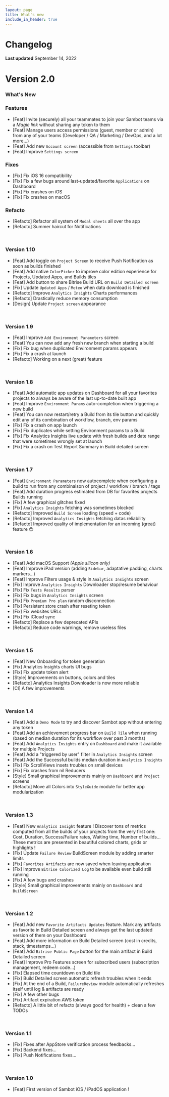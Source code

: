```yaml
---
layout: page
title: What's new
include_in_header: true
---
```


# Changelog
**Last updated** September 14, 2022

# **Version 2.0**

### What's New

### Features
- [Feat] Invite (securely) all your teammates to join your Sambot teams via a _Magic link_ without sharing any token to them
- [Feat] Manage users access permissions (guest, member or admin) from any of your teams (Developer / QA / Marketing / DevOps, and a lot more...)
- [Feat] Add new `Account screen` (accessible from `Settings` toolbar)
- [Feat] Improve `Settings screen`

### Fixes
- [Fix] Fix iOS 16 compatibility
- [Fix] Fix a few bugs around last-updated/favorite `Applications` on Dashboard
- [Fix] Fix crashes on iOS
- [Fix] Fix crashes on macOS

### Refacto
- [Refacto] Refactor all system of `Modal sheets` all over the app
- [Refacto] Summer haircut for Notifications

<br>

### **Version 1.10**
- [Feat] Add toggle on `Project Screen` to receive Push Notification as soon as builds finished
- [Feat] Add native `ColorPicker` to improve color edition experience for Projects, Updated Apps, and Builds tiles
- [Feat] Add button to share Bitrise Build URL on `Build Detailed screen`
- [Fix] Update `Updated Apps` / `Meteo` when data download is finished
- [Refacto] Improve `Analytics Insights` Charts performances
- [Refacto] Drastically reduce memory consumption
- [Design] Update `Project screen` appearance

<br>

### **Version 1.9**
- [Feat] Improve `Add Environment Parameters` screen
- [Feat] You can now add any fresh new branch when starting a build
- [Fix] Fix bug when duplicated Environment params appears
- [Fix] Fix a crash at launch
- [Refacto] Working on a next (great) feature

<br>

### **Version 1.8**
- [Feat] Add automatic app updates on Dashboard for all your favorites projects to always be aware of the last up-to-date built app
- [Feat] Improve `Environment Params` auto-completion when triggering a new build
- [Feat] You can now restart/retry a Build from its tile button and quickly edit any of its combination of workflow, branch, env params
- [Fix] Fix a crash on app launch
- [Fix] Fix duplicates while setting Environment params to a Build
- [Fix] Fix Analytics Insights live update with fresh builds and date range that were sometimes wrongly set at launch
- [Fix] Fix a crash on Test Report Summary in Build detailed screen

<br>

### **Version 1.7**
- [Feat] `Environment Parameters` now autocomplete when configuring a build to run from any combinaison of project / workflow / branch / tags
- [Feat] Add duration progress estimated from DB for favorites projects Builds running
- [Fix] A few graphical glitches fixed
- [Fix] `Analytics Insights` fetching was sometimes blocked
- [Refacto] Improved `Build Screen` loading (speed + code) 
- [Refacto] Improved `Analytics Insights` fetching datas reliability
- [Refacto] Improved quality of implementation for an incoming (great) feature 😉

<br>

### **Version 1.6**
- [Feat] Add macOS Support *(Apple silicon only)*
- [Feat] Improve iPad version (adding `Sidebar`, adaptative padding, charts markers...)
- [Feat] Improve Filters usage & style in `Analytics Insights` screen
- [Fix] Improve `Analytics Insights` Downloader stop/resume behaviour
- [Fix] Fix `Tests Results` parser
- [Fix] Fix bugs in `Analytics Insights` screen
- [Fix] Fix `Premium Pro plan` random disconnection 
- [Fix] Persistent store crash after reseting token
- [Fix] Fix websites URLs
- [Fix] Fix iCloud sync
- [Refacto] Replace a few deprecated APIs
- [Refacto] Reduce code warnings, remove useless files

<br>

### **Version 1.5**
- [Feat] New Onboarding for token generation
- [Fix] Analytics Insights charts UI bugs
- [Fix] Fix update token alert
- [Style] Improvements on buttons, colors and tiles
- [Refacto] Analytics Insights Downloader is now more reliable
- [CI] A few improvements

<br>

### **Version 1.4**
- [Feat] Add a `Demo Mode` to try and discover Sambot app without entering any token
- [Feat] Add an achievement progress bar on `Build Tile` when running (based on median duration for its workflow over past 3 months)
- [Feat] Add `Analytics Insights` entry on `Dashboard` and make it available for multiple Projects
- [Feat] Add  a "triggered by user" filter in `Analytics Insights` screen
- [Feat] Add the Successful builds median duration in `Analytics Insights`
- [Fix] Fix ScrollViews insets troubles on small devices
- [Fix] Fix crashes from nil Reducers
- [Style] Small graphical improvements mainly on `Dashboard` and `Project` screens
- [Refacto] Move all Colors into `StyleGuide` module for better app modularization

<br>

### **Version 1.3**
- [Feat] New `Analytics Insight` feature ! Discover tons of metrics computed from all the builds of your projects from the very first one: Cost, Duration, Success/Failure rates, Waiting time, Number of builds... These metrics are presented in beautiful colored charts, grids or highlights !
- [Fix] Update `Failure Review` BuildScreen module by adding smarter limits
- [Fix] `Favorites Artifacts` are now saved when leaving application
- [Fix] Improve `Bitrise Colorized Log` to be available even build still running
- [Fix] A few bugs and crashes
- [Style] Small graphical improvements mainly on `Dashboard` and `BuildScreen`

<br>

### **Version 1.2**
- [Feat] Add new `Favorite Artifacts Updates` feature. Mark any artifacts as favorite in Build Detailed screen and always get the last updated version of them on your Dashboard 
- [Feat] Add more information on Build Detailed screen (cost in credits, stack, timestamps...)
- [Feat] Add `Bitrise Public Page` button for the main artifact in Build Detailed screen 
- [Feat] Improve Pro Features screen for subscribed users (subscription management, redeem code...)
- [Fix] Elapsed time countdown on Build tile
- [Fix] Build Detailed screen automatic refresh troubles when it ends
- [Fix] At the end of a Build, `FailureReview` module automatically refreshes itself until log & artifacts are ready
- [Fix] A few other bugs
- [Fix] Artifact expiration AWS token
- [Refacto] A little bit of refacto (always good for health) + clean a few TODOs

<br>

### **Version 1.1**
- [Fix] Fixes after AppStore verification process feedbacks...
- [Fix] Backend fixes...
- [Fix] Push Notifications fixes...

<br>

### **Version 1.0**
- [Feat] First version of Sambot iOS / iPadOS application ! 